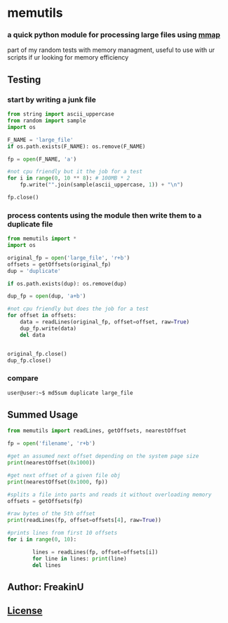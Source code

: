 # memutils

### a quick python module for processing large files using [mmap](https://docs.python.org/3/library/mmap.html)

part of my random tests with memory managment,  useful to use with ur scripts if ur looking for memory efficiency 

## Testing

### start by writing a junk file

```python
from string import ascii_uppercase
from random import sample
import os

F_NAME = 'large_file'
if os.path.exists(F_NAME): os.remove(F_NAME)

fp = open(F_NAME, 'a')

#not cpu friendly but it the job for a test
for i in range(0, 10 ** 8): # 100MB * 2 
	fp.write("".join(sample(ascii_uppercase, 1)) + "\n")

fp.close()

```

### process contents using the module then write them to a duplicate file

```python
from memutils import *
import os

original_fp = open('large_file', 'r+b')
offsets = getOffsets(original_fp)
dup = 'duplicate'

if os.path.exists(dup): os.remove(dup)

dup_fp = open(dup, 'a+b')

#not cpu friendly but does the job for a test
for offset in offsets:
	data = readLines(original_fp, offset=offset, raw=True)
	dup_fp.write(data)
	del data


original_fp.close()
dup_fp.close()

```

### compare 

```sh
user@user:~$ md5sum duplicate large_file 
```

## Summed Usage

```python
from memutils import readLines, getOffsets, nearestOffset

fp = open('filename', 'r+b')

#get an assumed next offset depending on the system page size
print(nearestOffset(0x1000)) 

#get next offset of a given file obj
print(nearestOffset(0x1000, fp)) 

#splits a file into parts and reads it without overloading memory
offsets = getOffsets(fp) 

#raw bytes of the 5th offset
print(readLines(fp, offset=offsets[4], raw=True))

#prints lines from first 10 offsets
for i in range(0, 10):

        lines = readLines(fp, offset=offsets[i])
        for line in lines: print(line)
        del lines 
```

## Author: FreakinU
## [License](https://github.com/FreakinU/memutils/blob/main/LICENSE)

